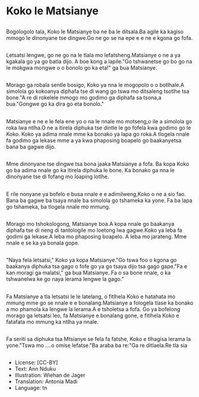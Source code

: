 # Koko le Matsianye

##
Bogologolo tala, Koko le Matsianye ba ne ba le ditsala.Ba agile ka kagiso mmogo le dinonyane tse dingwe.Go ne go se na epe e e ne e kgona go fofa.

##
Letsatsi lengwe, go ne go na le tlala mo lefatsheng.Matsianye o ne a ya kgakala go ya go batla dijo. A boe kong a lapile."Go tshwanetse go bo go na le mokgwa mongwe o o bonolo go ka eta!" ga bua Matsianye.

##
Morago ga robala sentle bosigo, Koko ya nna le mogopolo o o botlhale.A simolola go kokoanya diphafa tse di wang go tswa mo ditsaleng tsotlhe tsa bone."A re di rokelele mmogo mo godimo ga diphafa sa tsona,a bua."Gongwe go ka dira go eta bonolo."

##
Matsianye e ne e le fela ene yo o na le nnale mo motseng,o ile a simolola go roka lwa ntlha.O ne a itirela diphuka tse dintle le go fofela kwa godimo go le Koko. Koko ya adima nnale mme ka bonako ya lapa go roka.A tlogela nnale fa godimo ga lekase mme a ya kwa phaposing boapelo go baakanyetsa bana ba gagwe dijo.

##
Mme dinonyane tse dingwe tsa bona jaaka Matsianye a fofa. Ba kopa Koko go ba adima nnale go ka itirela diphuka le bone. Ka bonako ga nna le dinonyane tse di fofang mo loaping lotlhe.

##
E rile nonyane ya bofelo e busa nnale e e adimilweng,Koko o ne a sio fao. Bana ba gagwe ba tsaya nnale ba simolola go tshameka ka yone. Fa ba lapa go tshameka, ba tlogela nnale mo mmung.

##
Morago mo tshokologong, Matsianye boa.A kopa nnale go baakanya diphafa tse di neng di tantologile mo loetong lwa gagwe.Koko ya leba fa godimi ga lekase.A leba mo phaposing boapelo. A leba mo jarateng. Mme nnale e se ka ya bonala gope.

##
"Naya fela letsatsi," Koko ya kopa Matsianye."Go tswa foo o kgona go baakanya diphuka tsa gago o fofe go ya go tsaya dijo tsa gago gape."Fa e kan moragi ga malatsi," ga bua Matsianye. Fa o sa bone nnale, o ka tshwanelwa ke go naya lerama lengwe la gago."

##
Fa Matsianye a tla letsatsi le le latelang, o fitlhela Koko e hatahata mo mmung mme go se nnale e e bonalang.Matsianye a fologela tlase ka bonako a mo phamola ka lengwe la lerama.A e tsholetsa a fofa. Go ya bofelong morago ga letsatsi leo, fa Matsianye e bonalang gone, e fitlhela Koko e fatafata mo mmung ka ntlha ya nnale.

##
Fa seriti sa diphuka tsa Mtsianye se fela fa fatshe, Koko e tlhagisa lerama la yone."Tswa mo ....o omise lefatse."Ba araba ba re:"Ga re ditlaela.Re tla sia

##
* License: [CC-BY]
* Text: Ann Nduku
* Illustration: Wiehan de Jager
* Translation: Antonia Madi
* Language: tn
